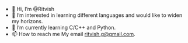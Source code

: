 - 👋 Hi, I’m @Ritvish
- 👀 I’m interested in learning different languages and would like to widen my horizons.
- 🌱 I’m currently learning C/C++ and Python.
- 📫 How to reach me My email ritvish.g@gmail.com.

<!---
Ritvish/Ritvish is a ✨ special ✨ repository because its `README.md` (this file) appears on your GitHub profile.
You can click the Preview link to take a look at your changes.
--->
